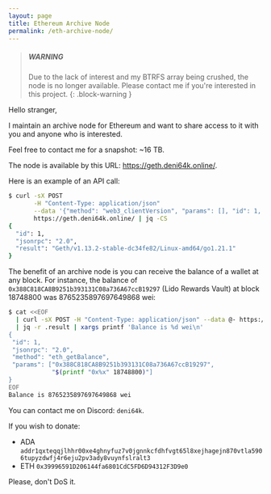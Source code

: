 ```yaml
---
layout: page
title: Ethereum Archive Node
permalink: /eth-archive-node/
---
```


> ##### WARNING
> Due to the lack of interest and my BTRFS array being crushed, the node is no longer available. Please contact me if you're interested in this project.
{: .block-warning }

Hello stranger,

I maintain an archive node for Ethereum and want to share access to it with you and anyone who is interested.

Feel free to contact me for a snapshot: ~16 TB.

The node is available by this URL: https://geth.deni64k.online/.

Here is an example of an API call:

``` sh
$ curl -sX POST                                                                            \
       -H "Content-Type: application/json"                                                 \
       --data '{"method": "web3_clientVersion", "params": [], "id": 1, "jsonrpc": "2.0"}'  \
       https://geth.deni64k.online/ | jq -CS
{
  "id": 1,
  "jsonrpc": "2.0",
  "result": "Geth/v1.13.2-stable-dc34fe82/Linux-amd64/go1.21.1"
}
```

The benefit of an archive node is you can receive the balance of a wallet at any block. For instance, the balance of `0x388C818CA8B9251b393131C08a736A67ccB19297` (Lido Rewards Vault) at block 18748800 was 8765235897697649868 wei:

``` sh
$ cat <<EOF                                                                                   \
  | curl -sX POST -H "Content-Type: application/json" --data @- https://geth.deni64k.online/  \
  | jq -r .result | xargs printf 'Balance is %d wei\n'
{
 "id": 1,
 "jsonrpc": "2.0",
 "method": "eth_getBalance",
 "params": ["0x388C818CA8B9251b393131C08a736A67ccB19297",
            "$(printf "0x%x" 18748800)"]
}
EOF
Balance is 8765235897697649868 wei
```

You can contact me on Discord: `deni64k`.

If you wish to donate:
* ADA `addr1qxteqqjlhhr00xe4ghnyfuz7v0jgnnkcfdhfvgt65l8xejhagejn870vtla5906tupyzdwfj4r6eju2pv3ady8vuynfslralt3`
* ETH `0x39996591D206144fa6801CdC5FD6D94312F3D9e0`

Please, don't DoS it.
